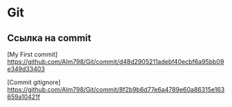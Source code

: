 # Git
## Ссылка на commit
[My First commit] https://github.com/Alm798/Git/commit/d48d2905211adebf40ecbf6a95bb09e349d33403

[Commit gitignore] https://github.com/Alm798/Git/commit/8f2b9b6d77e6a4789e60a86315e163659a10421f 

